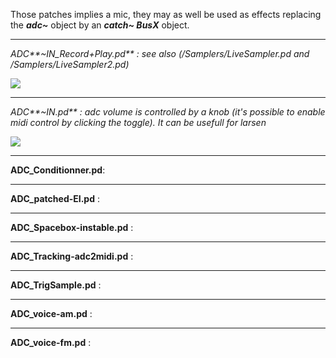 Those patches implies a mic, they may as well be used as effects replacing the **_adc~_** object by an **_catch~ BusX_** object.



---


_ADC**~IN\_Record+Play.pd**  : see also (/Samplers/LiveSampler.pd and /Samplers/LiveSampler2.pd)_

<a href='http://picasaweb.google.com/lh/photo/8BAzRepenTQ7SRnx5pNUeQ?feat=embedwebsite'><img src='http://lh6.ggpht.com/_TZMojZ6BS9g/THvGsPNeUbI/AAAAAAAAACQ/55CNlwfQbKU/s800/ADC-InRecordPlay.png' /></a>



---


_ADC**~IN.pd** : adc volume is controlled by a knob (it's possible to enable midi control by clicking the toggle). It can be usefull for larsen_

<a href='http://picasaweb.google.com/lh/photo/QT2u9yeosDNwAEHLqUwOlg?feat=embedwebsite'><img src='http://lh4.ggpht.com/_TZMojZ6BS9g/THvGsGRMcyI/AAAAAAAAACM/axlWA0yVJPA/s800/ADC-INlarsen.png' /></a>



---


**ADC\_Conditionner.pd**:



---


**ADC\_patched-EI.pd** :



---


**ADC\_Spacebox-instable.pd** :



---


**ADC\_Tracking-adc2midi.pd** :



---


**ADC\_TrigSample.pd** :



---


**ADC\_voice-am.pd** :



---


**ADC\_voice-fm.pd** :
